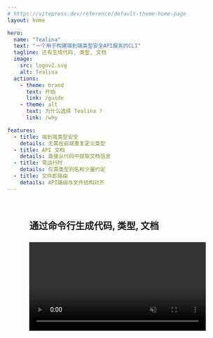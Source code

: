 ```yaml
---
# https://vitepress.dev/reference/default-theme-home-page
layout: home

hero:
  name: "Tealina"
  text: "一个用于构建端到端类型安全API服务的CLI"
  tagline: 还有生成代码, 类型, 文档
  image:
    src: logov2.svg
    alt: Tealina
  actions:
    - theme: brand
      text: 开始
      link: /guide
    - theme: alt
      text: 为什么选择 Tealina ?
      link: /why

features:
  - title: 端到端类型安全
    details: 无需在前端重复定义类型
  - title: API 文档
    details: 直接从代码中提取文档信息
  - title: 零运行时
    details: 仅需类型别名和少量约定
  - title: 文件即路由
    details: API路由与文件结构对齐
---
```


<script setup>
import serverMp4 from '/server1.mp4?url'
import webMp4 from '/web.mp4?url'
</script>

<div style="height:1rem"></div>
<div class="vp-doc" style="padding-left:10%;padding-right:10%">

  ## 通过命令行生成代码, 类型, 文档
  <div style="height:.4rem"></div>
  <video :src="serverMp4" style="width:100%" muted loop controls/>

  <div style="height:2rem"></div>

  ## 端到端类型
  <div style="height:.4rem"></div>
  <video :src="webMp4" style="width:100%" muted loop controls/>
</div>